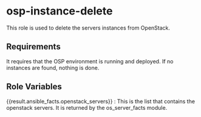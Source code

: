 osp-instance-delete 
===================

This role is used to delete the servers instances from OpenStack.

Requirements
------------

It requires that the OSP environment is running and deployed. If no instances are found, nothing is done.

Role Variables
--------------

{{result.ansible_facts.openstack_servers}} : This is the list that contains the openstack servers. It is returned by the os_server_facts module.

